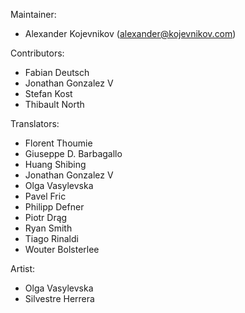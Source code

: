 Maintainer:

* Alexander Kojevnikov (<alexander@kojevnikov.com>)

Contributors:

* Fabian Deutsch
* Jonathan Gonzalez V
* Stefan Kost
* Thibault North

Translators:

* Florent Thoumie
* Giuseppe D. Barbagallo
* Huang Shibing
* Jonathan Gonzalez V
* Olga Vasylevska
* Pavel Fric
* Philipp Defner
* Piotr Drąg
* Ryan Smith
* Tiago Rinaldi
* Wouter Bolsterlee

Artist:

* Olga Vasylevska
* Silvestre Herrera
